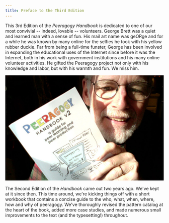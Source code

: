 ```yaml
---
title: Preface to the Third Edition
---
```


This 3rd Edition of the *Peeragogy Handbook* is dedicated to one
of our most convivial -- indeed, lovable -- volunteers. George Brett
was a quiet and learned man with a sense of fun.  His mail art name
was geORge and for a while he was known by many online for the selfies
he took with his yellow rubber duckie. Far from being a full-time
funster, George has been involved in expanding the educational uses of
the Internet since before it was the Internet, both in his work with
government institutions and his many online volunteer activities. He
gifted the Peeragogy project not only with his knowledge and labor,
but with his warmth and fun.  We miss him.

<center>
<img class="displayed" src="./images/george.jpg" alt="George" style="width: 600px;"/>
</center>

The Second Edition of the *Handbook* came out two years ago.
We've kept at it since then.  This time around, we're kicking things
off with a short workbook that contains a concise guide to the who,
what, when, where, how and why of peeragogy.  We've thoroughly revised
the pattern catalog at the heart of the book, added more case studies,
and made numerous small improvements to the text (and the
typesetting!)  throughout.

